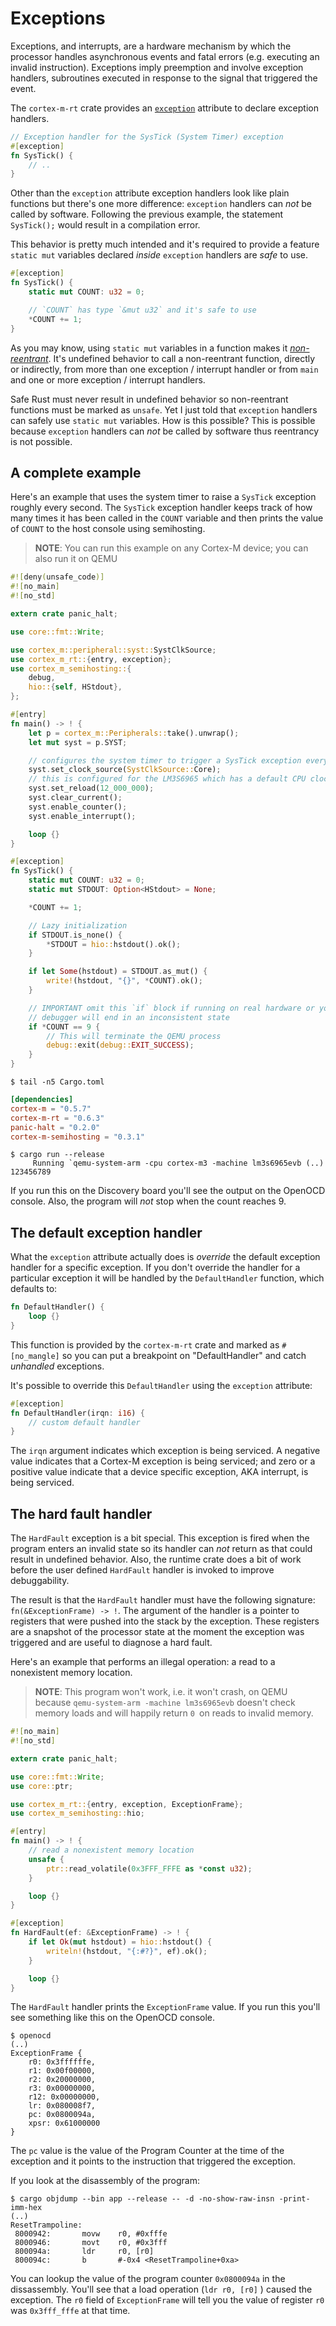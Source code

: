 # Exceptions

Exceptions, and interrupts, are a hardware mechanism by which the processor handles asynchronous events and fatal errors (e.g. executing an invalid instruction). Exceptions imply preemption and involve exception handlers, subroutines executed in response to the signal that triggered the event.

The `cortex-m-rt` crate provides an [`exception`] attribute to declare exception handlers.

[`exception`]: https://docs.rs/cortex-m-rt-macros/latest/cortex_m_rt_macros/attr.exception.html

``` rust , ignore
// Exception handler for the SysTick (System Timer) exception
#[exception]
fn SysTick() {
    // ..
}
```

Other than the `exception` attribute exception handlers look like plain functions but there's one more difference: `exception` handlers can *not* be called by software. Following the previous example, the statement `SysTick();` would result in a compilation error.

This behavior is pretty much intended and it's required to provide a feature `static mut` variables declared *inside* `exception` handlers are *safe* to use.

``` rust , ignore
#[exception]
fn SysTick() {
    static mut COUNT: u32 = 0;

    // `COUNT` has type `&mut u32` and it's safe to use
    *COUNT += 1;
}
```

As you may know, using `static mut` variables in a function makes it [*non-reentrant*](https://en.wikipedia.org/wiki/Reentrancy_(computing)). It's undefined behavior to call a non-reentrant function, directly or indirectly, from more than one exception / interrupt handler or from `main` and one or more exception / interrupt handlers.

Safe Rust must never result in undefined behavior so non-reentrant functions must be marked as `unsafe`. Yet I just told that `exception` handlers can safely use `static mut` variables. How is this possible? This is possible because `exception` handlers can *not* be called by software thus reentrancy is not possible.

## A complete example

Here's an example that uses the system timer to raise a `SysTick` exception roughly every second. The `SysTick` exception handler keeps track of how many times it has been called in the `COUNT` variable and then prints the value of `COUNT` to the host console using semihosting.

> **NOTE**: You can run this example on any Cortex-M device; you can also run it on QEMU

```rust , ignore
#![deny(unsafe_code)]
#![no_main]
#![no_std]

extern crate panic_halt;

use core::fmt::Write;

use cortex_m::peripheral::syst::SystClkSource;
use cortex_m_rt::{entry, exception};
use cortex_m_semihosting::{
    debug,
    hio::{self, HStdout},
};

#[entry]
fn main() -> ! {
    let p = cortex_m::Peripherals::take().unwrap();
    let mut syst = p.SYST;

    // configures the system timer to trigger a SysTick exception every second
    syst.set_clock_source(SystClkSource::Core);
    // this is configured for the LM3S6965 which has a default CPU clock of 12 MHz
    syst.set_reload(12_000_000);
    syst.clear_current();
    syst.enable_counter();
    syst.enable_interrupt();

    loop {}
}

#[exception]
fn SysTick() {
    static mut COUNT: u32 = 0;
    static mut STDOUT: Option<HStdout> = None;

    *COUNT += 1;

    // Lazy initialization
    if STDOUT.is_none() {
        *STDOUT = hio::hstdout().ok();
    }

    if let Some(hstdout) = STDOUT.as_mut() {
        write!(hstdout, "{}", *COUNT).ok();
    }

    // IMPORTANT omit this `if` block if running on real hardware or your
    // debugger will end in an inconsistent state
    if *COUNT == 9 {
        // This will terminate the QEMU process
        debug::exit(debug::EXIT_SUCCESS);
    }
}
```

``` console
$ tail -n5 Cargo.toml
```

``` toml
[dependencies]
cortex-m = "0.5.7"
cortex-m-rt = "0.6.3"
panic-halt = "0.2.0"
cortex-m-semihosting = "0.3.1"
```

``` console
$ cargo run --release
     Running `qemu-system-arm -cpu cortex-m3 -machine lm3s6965evb (..)
123456789
```

If you run this on the Discovery board you'll see the output on the OpenOCD console. Also, the program will *not* stop when the count reaches 9.

## The default exception handler

What the `exception` attribute actually does is *override* the default exception handler for a specific exception. If you don't override the handler for a particular exception it will be handled by the `DefaultHandler` function, which defaults to:

``` rust , ignore
fn DefaultHandler() {
    loop {}
}
```

This function is provided by the `cortex-m-rt` crate and marked as `#[no_mangle]` so you can put a breakpoint on "DefaultHandler" and catch *unhandled* exceptions.

It's possible to override this `DefaultHandler` using the `exception` attribute:

``` rust , ignore
#[exception]
fn DefaultHandler(irqn: i16) {
    // custom default handler
}
```

The `irqn` argument indicates which exception is being serviced. A negative value indicates that a Cortex-M exception is being serviced; and zero or a positive value indicate that a device specific exception, AKA interrupt, is being serviced.

## The hard fault handler

The `HardFault` exception is a bit special. This exception is fired when the program enters an invalid state so its handler can *not* return as that could result in undefined behavior. Also, the runtime crate does a bit of work before the user defined `HardFault` handler is invoked to improve debuggability.

The result is that the `HardFault` handler must have the following signature: `fn(&ExceptionFrame) -> !`. The argument of the handler is a pointer to registers that were pushed into the stack by the exception. These registers are a snapshot of the processor state at the moment the exception was triggered and are useful to diagnose a hard fault.

Here's an example that performs an illegal operation: a read to a nonexistent memory location.

> **NOTE**: This program won't work, i.e. it won't crash, on QEMU because `qemu-system-arm -machine lm3s6965evb` doesn't check memory loads and will happily return `0 `on reads to invalid memory.

```rust , ignore
#![no_main]
#![no_std]

extern crate panic_halt;

use core::fmt::Write;
use core::ptr;

use cortex_m_rt::{entry, exception, ExceptionFrame};
use cortex_m_semihosting::hio;

#[entry]
fn main() -> ! {
    // read a nonexistent memory location
    unsafe {
        ptr::read_volatile(0x3FFF_FFFE as *const u32);
    }

    loop {}
}

#[exception]
fn HardFault(ef: &ExceptionFrame) -> ! {
    if let Ok(mut hstdout) = hio::hstdout() {
        writeln!(hstdout, "{:#?}", ef).ok();
    }

    loop {}
}
```

The `HardFault` handler prints the `ExceptionFrame` value. If you run this you'll see something like this on the OpenOCD console.

``` console
$ openocd
(..)
ExceptionFrame {
    r0: 0x3ffffffe,
    r1: 0x00f00000,
    r2: 0x20000000,
    r3: 0x00000000,
    r12: 0x00000000,
    lr: 0x080008f7,
    pc: 0x0800094a,
    xpsr: 0x61000000
}
```

The `pc` value is the value of the Program Counter at the time of the exception and it points to the instruction that triggered the exception.

If you look at the disassembly of the program:


``` console
$ cargo objdump --bin app --release -- -d -no-show-raw-insn -print-imm-hex
(..)
ResetTrampoline:
 8000942:       movw    r0, #0xfffe
 8000946:       movt    r0, #0x3fff
 800094a:       ldr     r0, [r0]
 800094c:       b       #-0x4 <ResetTrampoline+0xa>
```

You can lookup the value of the program counter `0x0800094a` in the dissassembly. You'll see that a load operation (`ldr r0, [r0]` ) caused the exception. The `r0` field of `ExceptionFrame` will tell you the value of register `r0` was `0x3fff_fffe` at that time.
